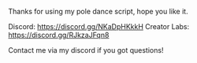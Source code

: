 Thanks for using my pole dance script, hope you like it.

Discord: https://discord.gg/NKaDpHKkkH Creator Labs: https://discord.gg/RJkzaJFqn8

Contact me via my discord if you got questions!